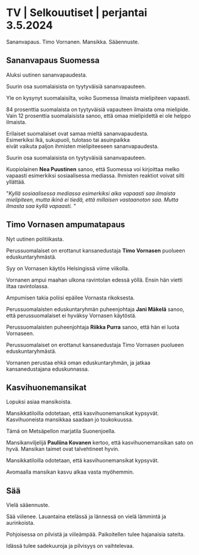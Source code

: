 # TV \| Selkouutiset \| perjantai 3.5.2024

Sananvapaus. Timo Vornanen. Mansikka. Sääennuste.

## Sananvapaus Suomessa

Aluksi uutinen sananvapaudesta.

Suurin osa suomalaisista on tyytyväisiä sananvapauteen.

Yle on kysynyt suomalaisilta, voiko Suomessa ilmaista mielipiteen vapaasti.

84 prosenttia suomalaista on tyytyväisiä vapauteen ilmaista oma mielipide. Vain 12 prosenttia suomalaisista sanoo, että omaa mielipidettä ei ole helppo ilmaista.

Erilaiset suomalaiset ovat samaa mieltä sananvapaudesta.\
Esimerkiksi Ikä, sukupuoli, tulotaso tai asuinpaikka\
eivät vaikuta paljon ihmisten mielipiteeseen sananvapaudesta.

Suurin osa suomalaisista on tyytyväisiä sananvapauteen.

Kuopiolainen **Nea Puustinen** sanoo, että Suomessa voi kirjoittaa melko vapaasti esimerkiksi sosiaalisessa mediassa. Ihmisten reaktiot voivat silti yllättää.

"*Kyllä sosiaalisessa mediassa esimerkiksi aika vapaasti saa ilmaista mielipiteen, mutta ikinä ei tiedä, että millaisen vastaanoton saa. Mutta ilmasta saa kyllä vapaasti. "*

## Timo Vornasen ampumatapaus

Nyt uutinen politiikasta.

Perussuomalaiset on erottanut kansanedustaja **Timo Vornasen** puolueen eduskuntaryhmästä.

Syy on Vornasen käytös Helsingissä viime viikolla.

Vornanen ampui maahan ulkona ravintolan edessä yöllä. Ensin hän vietti iltaa ravintolassa.

Ampumisen takia poliisi epäilee Vornasta rikoksesta.

Perussuomalaisten eduskuntaryhmän puheenjohtaja **Jani Mäkelä** sanoo, että perussuomalaiset ei hyväksy Vornasen käytöstä.

Perussuomalaisten puheenjohtaja **Riikka Purra** sanoo, että hän ei luota Vornaseen.

Perussuomalaiset on erottanut kansanedustaja Timo Vornasen puolueen eduskuntaryhmästä.

Vornanen perustaa ehkä oman eduskuntaryhmän, ja jatkaa kansanedustajana eduskunnassa.

## Kasvihuonemansikat

Lopuksi asiaa mansikoista.

Mansikkatiloilla odotetaan, että kasvihuonemansikat kypsyvät.\
Kasvihuoneista mansikkaa saadaan jo toukokuussa.

Tämä on Metsäpellon marjatila Suonenjoella.

Mansikanviljelijä **Pauliina Kovanen** kertoo, että kasvihuonemansikan sato on hyvä. Mansikan taimet ovat talvehtineet hyvin.

Mansikkatiloilla odotetaan, että kasvihuonemansikat kypsyvät.

Avomaalla mansikan kasvu alkaa vasta myöhemmin.

## Sää

Vielä sääennuste.

Sää viilenee. Lauantaina etelässä ja lännessä on vielä lämmintä ja aurinkoista.

Pohjoisessa on pilvistä ja viileämpää. Paikoitellen tulee hajanaisia sateita.

Idässä tulee sadekuuroja ja pilvisyys on vaihtelevaa.

